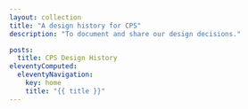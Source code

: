 ```yaml
---
layout: collection
title: "A design history for CPS"
description: "To document and share our design decisions."

posts:
  title: CPS Design History
eleventyComputed:
  eleventyNavigation:
    key: home
    title: "{{ title }}"
---
```

